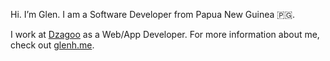 Hi. I’m Glen. I am a Software Developer from Papua New Guinea 🇵🇬.

I work at <a href="https://dzagoo.com">Dzagoo</a> as a Web/App Developer. For more information about me, check out <a href="https://glenh.me">glenh.me</a>.

<!--
**glenhayoge/glenhayoge** is a ✨ _special_ ✨ repository because its `README.md` (this file) appears on your GitHub profile.

Here are some ideas to get you started:

- 🔭 I’m currently working on ...
- 🌱 I’m currently learning ...
- 👯 I’m looking to collaborate on ...
- 🤔 I’m looking for help with ...
- 💬 Ask me about ...
- 📫 How to reach me: ...
- 😄 Pronouns: ...
- ⚡ Fun fact: ...
-->

